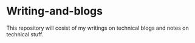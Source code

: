 # Writing-and-blogs
This repository will cosist of my writings on technical blogs and notes on technical stuff.

